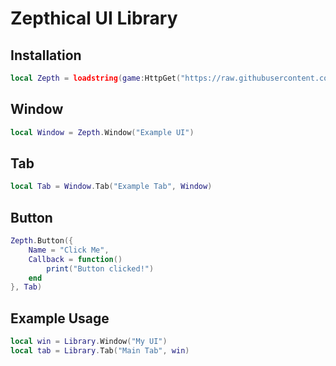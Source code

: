 # Zepthical UI Library

## Installation

```lua
local Zepth = loadstring(game:HttpGet("https://raw.githubusercontent.com/zepthical/Library/main/Library/Init.lua"))()
```

## Window

```lua
local Window = Zepth.Window("Example UI")
```

## Tab

```lua
local Tab = Window.Tab("Example Tab", Window)
```
## Button

```lua
Zepth.Button({
    Name = "Click Me",
    Callback = function()
        print("Button clicked!")
    end
}, Tab)
```


## Example Usage

```lua
local win = Library.Window("My UI")
local tab = Library.Tab("Main Tab", win)


```

